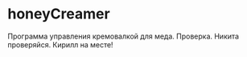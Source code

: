 # honeyCreamer
Программа управления кремовалкой для меда.
Проверка. Никита проверяйся.
Кирилл на месте!